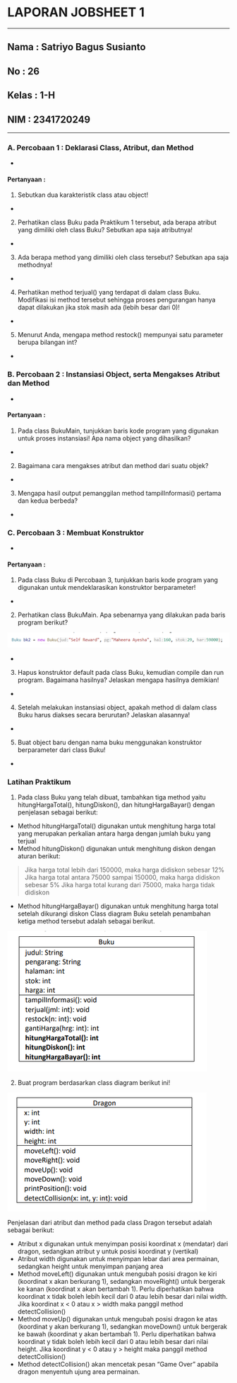 # **LAPORAN JOBSHEET 1**
---
## Nama    : Satriyo Bagus Susianto
## No      : 26
## Kelas   : 1-H
## NIM     : 2341720249
---

### A. Percobaan 1 : Deklarasi Class, Atribut, dan Method
* 

#### Pertanyaan :
1. Sebutkan dua karakteristik class atau object!

* 

2. Perhatikan class Buku pada Praktikum 1 tersebut, ada berapa atribut yang dimiliki oleh class 
Buku? Sebutkan apa saja atributnya!

* 

3. Ada berapa method yang dimiliki oleh class tersebut? Sebutkan apa saja methodnya!

* 

4. Perhatikan method terjual() yang terdapat di dalam class Buku. Modifikasi isi method tersebut 
sehingga proses pengurangan hanya dapat dilakukan jika stok masih ada (lebih besar dari 0)!

* 

5. Menurut Anda, mengapa method restock() mempunyai satu parameter berupa bilangan int?

* 

### B. Percobaan 2 : Instansiasi Object, serta Mengakses Atribut dan Method
* 

#### Pertanyaan :
1. Pada class BukuMain, tunjukkan baris kode program yang digunakan untuk proses instansiasi!
Apa nama object yang dihasilkan?

* 

2. Bagaimana cara mengakses atribut dan method dari suatu objek?

* 

3. Mengapa hasil output pemanggilan method tampilInformasi() pertama dan kedua berbeda?

* 

### C. Percobaan 3 : Membuat Konstruktor
* 

#### Pertanyaan :
1. Pada class Buku di Percobaan 3, tunjukkan baris kode program yang digunakan untuk 
mendeklarasikan konstruktor berparameter!

* 

2. Perhatikan class BukuMain. Apa sebenarnya yang dilakukan pada baris program berikut?

![alt text](image.png)

* 

3. Hapus konstruktor default pada class Buku, kemudian compile dan run program. Bagaimana 
hasilnya? Jelaskan mengapa hasilnya demikian!

* 

4. Setelah melakukan instansiasi object, apakah method di dalam class Buku harus diakses 
secara berurutan? Jelaskan alasannya!

* 

5. Buat object baru dengan nama buku<NamaMahasiswa> menggunakan konstruktor 
berparameter dari class Buku!

* 

### Latihan Praktikum
1. Pada class Buku yang telah dibuat, tambahkan tiga method yaitu hitungHargaTotal(), 
hitungDiskon(), dan hitungHargaBayar() dengan penjelasan sebagai berikut:
* Method hitungHargaTotal() digunakan untuk menghitung harga total yang merupakan 
perkalian antara harga dengan jumlah buku yang terjual
* Method hitungDiskon() digunakan untuk menghitung diskon dengan aturan berikut:
> Jika harga total lebih dari 150000, maka harga didiskon sebesar 12%
> Jika harga total antara 75000 sampai 150000, maka harga didiskon sebesar 5%
> Jika harga total kurang dari 75000, maka harga tidak didiskon
* Method hitungHargaBayar() digunakan untuk menghitung harga total setelah dikurangi 
diskon
Class diagram Buku setelah penambahan ketiga method tersebut adalah sebagai berikut.

![alt text](image-1.png)

2. Buat program berdasarkan class diagram berikut ini!

![alt text](image-2.png)

Penjelasan dari atribut dan method pada class Dragon tersebut adalah sebagai berikut:
* Atribut x digunakan untuk menyimpan posisi koordinat x (mendatar) dari dragon, sedangkan 
atribut y untuk posisi koordinat y (vertikal)
* Atribut width digunakan untuk menyimpan lebar dari area permainan, sedangkan height
untuk menyimpan panjang area
* Method moveLeft() digunakan untuk mengubah posisi dragon ke kiri (koordinat x akan 
berkurang 1), sedangkan moveRight() untuk bergerak ke kanan (koordinat x akan bertambah 
1). Perlu diperhatikan bahwa koordinat x tidak boleh lebih kecil dari 0 atau lebih besar dari 
nilai width. Jika koordinat x < 0 atau x > width maka panggil method detectCollision()
* Method moveUp() digunakan untuk mengubah posisi dragon ke atas (koordinat y akan 
berkurang 1), sedangkan moveDown() untuk bergerak ke bawah (koordinat y akan bertambah 1). Perlu diperhatikan bahwa koordinat y tidak boleh lebih kecil dari 0 atau lebih besar dari 
nilai height. Jika koordinat y < 0 atau y > height maka panggil method detectCollision()
* Method detectCollision() akan mencetak pesan “Game Over” apabila dragon menyentuh 
ujung area permainan.


